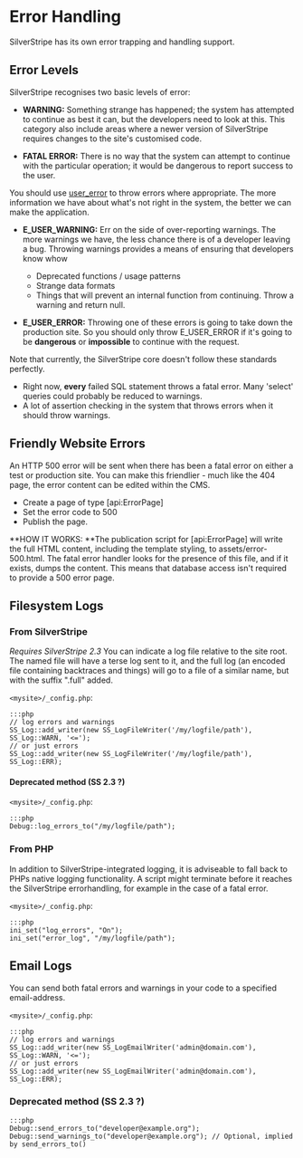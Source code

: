 # Error Handling

SilverStripe has its own error trapping and handling support.

## Error Levels

SilverStripe recognises two basic levels of error:

*  **WARNING:** Something strange has happened; the system has attempted to continue as best it can, but the developers
need to look at this.  This category also include areas where a newer version of SilverStripe requires changes to the
site's customised code.

*  **FATAL ERROR:** There is no way that the system can attempt to continue with the particular operation; it would be
dangerous to report success to the user.

You should use [user_error](http://www.php.net/user_error) to throw errors where appropriate.  The more information we
have about what's not right in the system, the better we can make the application.

*  **E_USER_WARNING:** Err on the side of over-reporting warnings.  The more warnings we have, the less chance there is
of a developer leaving a bug.  Throwing warnings provides a means of ensuring that developers know whow
    * Deprecated functions / usage patterns
    * Strange data formats
    * Things that will prevent an internal function from continuing.  Throw a warning and return null.

*  **E_USER_ERROR:** Throwing one of these errors is going to take down the production site.  So you should only throw
E_USER_ERROR if it's going to be **dangerous** or **impossible** to continue with the request.

Note that currently, the SilverStripe core doesn't follow these standards perfectly.

*  Right now, **every** failed SQL statement throws a fatal error.  Many 'select' queries could probably be reduced to
warnings.
*  A lot of assertion checking in the system that throws errors when it should throw warnings.

## Friendly Website Errors

An HTTP 500 error will be sent when there has been a fatal error on either a test or production site.  You can make this
friendlier - much like the 404 page, the error content can be edited within the CMS.

*  Create a page of type [api:ErrorPage]
*  Set the error code to 500
*  Publish the page.

**HOW IT WORKS: **The publication script for [api:ErrorPage] will write the full HTML content, including the template styling,
to assets/error-500.html.  The fatal error handler looks for the presence of this file, and if it exists, dumps the
content.  This means that database access isn't required to provide a 500 error page.

## Filesystem Logs



### From SilverStripe

*Requires SilverStripe 2.3*
You can indicate a log file relative to the site root. The named file will have a terse log sent to it, and the full log
(an encoded file containing backtraces and things) will go to a file of a similar name, but with the suffix ".full"
added.

`<mysite>/_config.php`:

	:::php
	// log errors and warnings
	SS_Log::add_writer(new SS_LogFileWriter('/my/logfile/path'), SS_Log::WARN, '<=');
	// or just errors
	SS_Log::add_writer(new SS_LogFileWriter('/my/logfile/path'), SS_Log::ERR);


#### Deprecated method (SS 2.3 ?)

`<mysite>/_config.php`:

	:::php
	Debug::log_errors_to("/my/logfile/path");


### From PHP

In addition to SilverStripe-integrated logging, it is adviseable to fall back to PHPs native logging functionality. A
script might terminate before it reaches the SilverStripe errorhandling, for example in the case of a fatal error.

`<mysite>/_config.php`:

	:::php
	ini_set("log_errors", "On");
	ini_set("error_log", "/my/logfile/path");



## Email Logs

You can send both fatal errors and warnings in your code to a specified email-address.

`<mysite>/_config.php`:

	:::php
	// log errors and warnings
	SS_Log::add_writer(new SS_LogEmailWriter('admin@domain.com'), SS_Log::WARN, '<=');
	// or just errors
	SS_Log::add_writer(new SS_LogEmailWriter('admin@domain.com'), SS_Log::ERR);


### Deprecated method (SS 2.3 ?)

	:::php
	Debug::send_errors_to("developer@example.org");
	Debug::send_warnings_to("developer@example.org"); // Optional, implied by send_errors_to()

